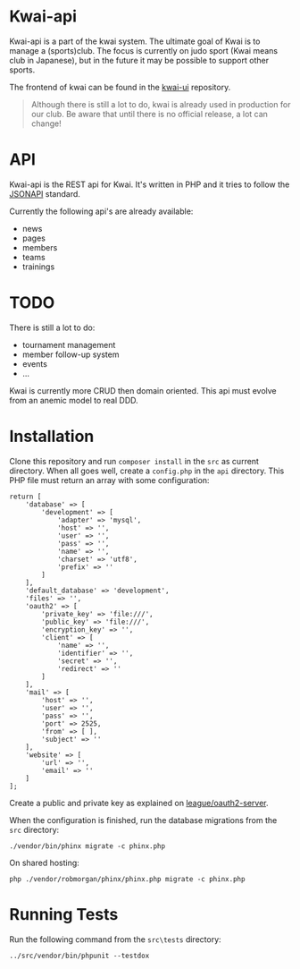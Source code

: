 Kwai-api
========

Kwai-api is a part of the kwai system. The ultimate goal of Kwai is to manage a (sports)club. The focus is currently on judo sport (Kwai means club in Japanese), but in the future it may be possible to support
other sports.

The frontend of kwai can be found in the [kwai-ui](https://github.com/fbraem/kwai-ui) repository.

> Although there is still a lot to do, kwai is already used in production for our club. Be aware that until there is no official release, a lot can change!

API
===
Kwai-api is the REST api for Kwai. It's written in PHP and it tries to follow the [JSONAPI](http://jsonapi.org) standard.

Currently the following api's are already available:

- news
- pages
- members
- teams
- trainings

TODO
====

There is still a lot to do:

- tournament management
- member follow-up system
- events
- ...

Kwai is currently more CRUD then domain oriented. This api must evolve from an anemic model to real DDD.

Installation
============

Clone this repository and run `composer install` in the `src` as current directory. When all goes well, create a `config.php` in the `api` directory. This PHP file must return an array with some configuration:

    return [
        'database' => [
            'development' => [
                'adapter' => 'mysql',
                'host' => '',
                'user' => '',
                'pass' => '',
                'name' => '',
                'charset' => 'utf8',
                'prefix' => ''
            ]
        ],
        'default_database' => 'development',
        'files' => '',
        'oauth2' => [
            'private_key' => 'file:///',
            'public_key' => 'file:///',
            'encryption_key' => '',
            'client' => [
                'name' => '',
                'identifier' => '',
                'secret' => '',
                'redirect' => ''
            ]
        ],
        'mail' => [
            'host' => '',
            'user' => '',
            'pass' => '',
            'port' => 2525,
            'from' => [ ],
            'subject' => ''
        ],
        'website' => [
            'url' => '',
            'email' => ''
        ]
    ];

Create a public and private key as explained on [league/oauth2-server](https://oauth2.thephpleague.com/installation/).

When the configuration is finished, run the database migrations from the `src` directory:

    ./vendor/bin/phinx migrate -c phinx.php

On shared hosting:

    php ./vendor/robmorgan/phinx/phinx.php migrate -c phinx.php

Running Tests
=============
Run the following command from the `src\tests` directory:

    ../src/vendor/bin/phpunit --testdox
